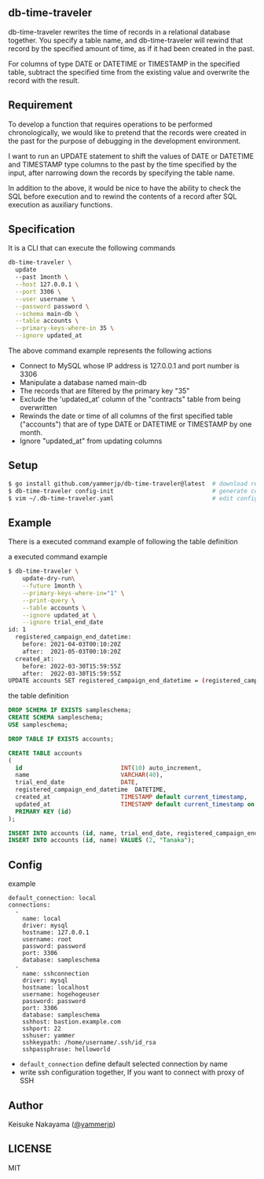 db-time-traveler
---

db-time-traveler rewrites the time of records in a relational database together.
You specify a table name, and db-time-traveler will rewind that record by the specified amount of time, as if it had been created in the past.

For columns of type DATE or DATETIME or TIMESTAMP in the specified table, subtract the specified time from the existing value and overwrite the record with the result.

## Requirement

To develop a function that requires operations to be performed chronologically, we would like to pretend that the records were created in the past for the purpose of debugging in the development environment.

I want to run an UPDATE statement to shift the values of DATE or DATETIME and TIMESTAMP type columns to the past by the time specified by the input, after narrowing down the records by specifying the table name.

In addition to the above, it would be nice to have the ability to check the SQL before execution and to rewind the contents of a record after SQL execution as auxiliary functions.

## Specification

It is a CLI that can execute the following commands

```bash
db-time-traveler \
  update
  --past 1month \
  --host 127.0.0.1 \
  --port 3306 \
  --user username \
  --password password \
  --schema main-db \
  --table accounts \
  --primary-keys-where-in 35 \
  --ignore updated_at
```

The above command example represents the following actions

- Connect to MySQL whose IP address is 127.0.0.1 and port number is 3306
- Manipulate a database named main-db
- The records that are filtered by the primary key "35"
- Exclude the 'updated_at' column of the "contracts" table from being overwritten
- Rewinds the date or time of all columns of the first specified table ("accounts") that are of type DATE or DATETIME or TIMESTAMP by one month.
- Ignore "updated_at" from updating columns

## Setup

```bash
$ go install github.com/yammerjp/db-time-traveler@latest  # download repository and build and install
$ db-time-traveler config-init                            # generate config yaml
$ vim ~/.db-time-traveler.yaml                            # edit config yaml
```

## Example

There is a executed command example of following the table definition

a executed command example

```bash
$ db-time-traveler \
    update-dry-run\
    --future 1month \
    --primary-keys-where-in="1" \
    --print-query \
    --table accounts \
    --ignore updated_at \
    --ignore trial_end_date
id: 1
  registered_campaign_end_datetime:
    before: 2021-04-03T00:10:20Z
    after:  2021-05-03T00:10:20Z
  created_at:
    before: 2022-03-30T15:59:55Z
    after:  2022-03-30T15:59:55Z
UPDATE accounts SET registered_campaign_end_datetime = (registered_campaign_end_datetime + INTERVAL 1 MONTH), created_at = (created_at + INTERVAL 1 MONTH) WHERE (id) IN ( 1 )
```

the table definition

```sql
DROP SCHEMA IF EXISTS sampleschema;
CREATE SCHEMA sampleschema;
USE sampleschema;

DROP TABLE IF EXISTS accounts;

CREATE TABLE accounts
(
  id                            INT(10) auto_increment,
  name                          VARCHAR(40),
  trial_end_date                DATE,
  registered_campaign_end_datetime  DATETIME,
  created_at                    TIMESTAMP default current_timestamp,
  updated_at                    TIMESTAMP default current_timestamp on update current_timestamp,
  PRIMARY KEY (id)
);

INSERT INTO accounts (id, name, trial_end_date, registered_campaign_end_datetime) VALUES (1, "Nagaoka", "2022-05-30", "2022-04-03 00:10:20");
INSERT INTO accounts (id, name) VALUES (2, "Tanaka");
```

## Config

example

```
default_connection: local
connections:
  -
    name: local
    driver: mysql
    hostname: 127.0.0.1
    username: root
    password: password
    port: 3306
    database: sampleschema
  -
    name: sshconnection
    driver: mysql
    hostname: localhost
    username: hogehogeuser
    password: password
    port: 3306
    database: sampleschema
    sshhost: bastion.example.com
    sshport: 22
    sshuser: yammer
    sshkeypath: /home/username/.ssh/id_rsa
    sshpassphrase: helloworld
```

- `default_connection` define default selected connection by name
- write ssh configuration together, If you want to connect with proxy of SSH

## Author

Keisuke Nakayama ([@yammerjp](https://github.com/yammerjp))

## LICENSE

MIT
